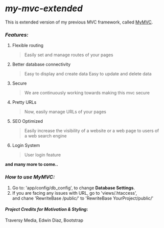 # _my-mvc-extended_
This is extended version of my previous MVC framework, called 
[MyMVC](https://github.com/gurjotsaini/my_mvc.git).  

### _Features:_
1. Flexible routing
    > Easily set and manage routes of your pages
2. Better database connectivity  
    > Easy to display and create data
      Easy to update and delete data
3. Secure
    > We are continuously working towards making this mvc secure
4. Pretty URLs
    > Now, easily manage URLs of your pages
5. SEO Optimized
    > Easily increase the visibility of a website or a web page to users of a web search engine
6. Login System
    > User login feature

**and many more to come..**

### _How to use MyMVC:_
1. Go to: 'app/config/db_config', to change **Database Settings**.  
2. If you are facing any issues with URL, go to 'views/.htaccess',  
and chane 'RewriteBase /public/' to 'RewriteBase YourProject/public/'

#### _Project Credits for Motivation & Styling_:
Traversy Media, Edwin Diaz, Bootstrap